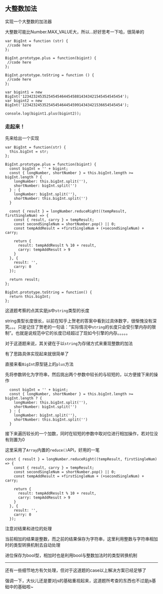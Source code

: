 ## 大整数加法
实现一个大整数的加法器   

大整数可能比Number.MAX_VALUE大，所以...好好思考一下哈，很简单的

```
var BigInt = function (str) {
 //code here
};

BigInt.prototype.plus = function(bigint) {
 //code here
};

BigInt.prototype.toString = function () {
 //code here
};

var bigint1 = new BigInt('1234232453525454546445458814343421545454545454');
var bigint2 = new BigInt('1234232453525454546445459914343421536654545454');

console.log(bigint1.plus(bigint2));
```

### 走起来！   

先来给出一个实现   

```
var BigInt = function(str) {
  this.bigInt = str;
};

BigInt.prototype.plus = function(bigint) {
  const bigInt = '' + bigint;
  const { longNumber, shortNumber } = this.bigInt.length >= bigInt.length ? {
    longNumber: this.bigInt.split(''),
    shortNumber: bigInt.split('')
  } : {
    longNumber: bigInt.split(''),
    shortNumber: this.bigInt.split('')
  }

  const { result } = longNumber.reduceRight((tempResult, firstSingleNum) => {
    const { result, carry } = tempResult;
    const secondSingleNum = shortNumber.pop() || 0;
    const tempAddResult = +firstSingleNum + (+secondSingleNum) + carry;

    return {
      result: tempAddResult % 10 + result,
      carry: tempAddResult > 9
    }
  }, {
    result: '',
    carry: 0
  });

  return result;
};

BigInt.prototype.toString = function() {
  return this.bigInt;
};
```   

这道题考察的点其实是js中```string```类型的长度

string类型长度很长，以前在知乎上贺老的答案中看到过具体数字，很惭愧没有深究。。。只是记住了贺老的一句话：“实际情况中```string```的长度只会受引擎内存的限制”。也就是说规范中它的长度已经超过了现如今引擎的内存。。。。。   

对于这道题来说，其关键在于以```string```为存储方式来重现整数的加法   

有了思路具体实现起来就很简单了

直接来看```BigInt```原型链上的```plus```方法   

先将参数转化为字符串，然后挑出两个参数中较长的与较短的，以方便接下来的操作

```
  const bigInt = '' + bigint;
  const { longNumber, shortNumber } = this.bigInt.length >= bigInt.length ? {
    longNumber: this.bigInt.split(''),
    shortNumber: bigInt.split('')
  } : {
    longNumber: bigInt.split(''),
    shortNumber: this.bigInt.split('')
  }
```   

接下来遍历较长的一个加数，同时在较短的参数中取对位进行相加操作，若对位没有则置为0   

这里采用了```Array```内置的```reduce()```API，好用的一笔   

```
const { result } = longNumber.reduceRight((tempResult, firstSingleNum) => {
    const { result, carry } = tempResult;
    const secondSingleNum = shortNumber.pop() || 0;
    const tempAddResult = +firstSingleNum + (+secondSingleNum) + carry;

    return {
      result: tempAddResult % 10 + result,
      carry: tempAddResult > 9
    }
  }, {
    result: '',
    carry: 0
  });
```   

注意对结果和进位的处理   

当前相加的结果是整数，而之前的结果保存为字符串，这里利用整数与字符串相加时的类型转换机制去自动处理   

进位保存为bool型，相加时也是利用bool与整数加法时的类型转换机制   

---

还有一些细节地方有欠处理，但对于这道题的case以上解决方案已经足够了   

强调一下，大伙儿还是要对js的基础重视起来，这道题所考查的东西也不过是js基础中的基础啦~
